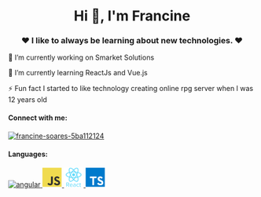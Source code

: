 <h1 align="center">Hi 👋, I'm Francine</h1>
<h3 align="center">❤️ I like to always be learning about new technologies. ❤️</h3>

<p> 🔭 I’m currently working on Smarket Solutions</p>
<p> 🌱 I’m currently learning ReactJs and Vue.js</p>
<p> ⚡ Fun fact I started to like technology creating online rpg server when I was 12 years old</p>

<h4 align="left">Connect with me:</h4>
<p align="left">
<a href="https://linkedin.com/in/francine-soares-5ba112124" target="blank"><img align="center" src="https://raw.githubusercontent.com/rahuldkjain/github-profile-readme-generator/master/src/images/icons/Social/linked-in-alt.svg" alt="francine-soares-5ba112124" height="30" width="40" /></a>
</p>

<h4 align="left">Languages:</h4>
<p align="left"> <a href="https://angular.io" target="_blank" rel="noreferrer"> <img src="https://angular.io/assets/images/logos/angular/angular.svg" alt="angular" width="40" height="40"/> </a> <a href="https://developer.mozilla.org/en-US/docs/Web/JavaScript" target="_blank" rel="noreferrer"> <img src="https://raw.githubusercontent.com/devicons/devicon/master/icons/javascript/javascript-original.svg" alt="javascript" width="40" height="40"/> </a> <a href="https://reactjs.org/" target="_blank" rel="noreferrer"> <img src="https://raw.githubusercontent.com/devicons/devicon/master/icons/react/react-original-wordmark.svg" alt="react" width="40" height="40"/> </a> <a href="https://www.typescriptlang.org/" target="_blank" rel="noreferrer"> <img src="https://raw.githubusercontent.com/devicons/devicon/master/icons/typescript/typescript-original.svg" alt="typescript" width="40" height="40"/> </a> </p>
